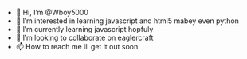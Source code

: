 - 👋 Hi, I’m @Wboy5000
- 👀 I’m interested in learning javascript and html5 mabey even python 
- 🌱 I’m currently learning javascript hopfuly
- 💞️ I’m looking to collaborate on eaglercraft
- 📫 How to reach me ill get it out soon

<!---
Wboy5000/Wboy5000 is a ✨ special ✨ repository because its `README.md` (this file) appears on your GitHub profile.
You can click the Preview link to take a look at your changes.
--->
